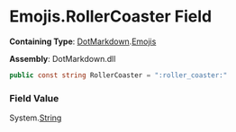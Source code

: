 # Emojis\.RollerCoaster Field

**Containing Type**: [DotMarkdown](../../README.md)\.[Emojis](../README.md)

**Assembly**: DotMarkdown\.dll

```csharp
public const string RollerCoaster = ":roller_coaster:"
```

### Field Value

System\.[String](https://docs.microsoft.com/en-us/dotnet/api/system.string)